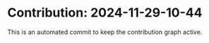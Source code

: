 # Contribution: 2024-11-29-10-44
This is an automated commit to keep the contribution graph active.

